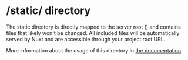 # /static/ directory

The static directory is directly mapped to the server root () and contains files that likely won't be changed.
 All included files will be automatically served by Nuxt and are accessible through your project root URL.

More information about the usage of this directory in [the documentation](https://nuxtjs.org/docs/directory-structure/static).
